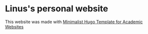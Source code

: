 # Linus's personal website

This website was made with [Minimalist Hugo Template for Academic Websites](https://pascalmichaillat.org/d5/)

